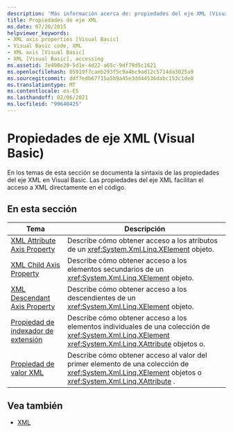 ```yaml
---
description: 'Más información acerca de: propiedades del eje XML (Visual Basic)'
title: Propiedades de eje XML
ms.date: 07/20/2015
helpviewer_keywords:
- XML axis properties [Visual Basic]
- Visual Basic code, XML
- XML axis [Visual Basic]
- XML [Visual Basic], accessing
ms.assetid: 7e400e20-5d1e-4d22-a65c-9df79d5c1621
ms.openlocfilehash: 05919f7caeb293f5c9a4bc9ad12c5714da3025a9
ms.sourcegitcommit: ddf7edb67715a5b9a45e3dd44536dabc153c1de0
ms.translationtype: MT
ms.contentlocale: es-ES
ms.lasthandoff: 02/06/2021
ms.locfileid: "99640425"
---
```

# <a name="xml-axis-properties-visual-basic"></a>Propiedades de eje XML (Visual Basic)

En los temas de esta sección se documenta la sintaxis de las propiedades del eje XML en Visual Basic. Las propiedades del eje XML facilitan el acceso a XML directamente en el código.  
  
## <a name="in-this-section"></a>En esta sección  
  
|Tema|Descripción|  
|-----------|-----------------|  
|[XML Attribute Axis Property](xml-attribute-axis-property.md)|Describe cómo obtener acceso a los atributos de un <xref:System.Xml.Linq.XElement> objeto.|  
|[XML Child Axis Property](xml-child-axis-property.md)|Describe cómo obtener acceso a los elementos secundarios de un <xref:System.Xml.Linq.XElement> objeto.|  
|[XML Descendant Axis Property](xml-descendant-axis-property.md)|Describe cómo obtener acceso a los descendientes de un <xref:System.Xml.Linq.XElement> objeto.|  
|[Propiedad de indexador de extensión](extension-indexer-property.md)|Describe cómo obtener acceso a los elementos individuales de una colección de <xref:System.Xml.Linq.XElement> <xref:System.Xml.Linq.XAttribute> objetos o.|  
|[Propiedad de valor XML](xml-value-property.md)|Describe cómo obtener acceso al valor del primer elemento de una colección de <xref:System.Xml.Linq.XElement> objetos o <xref:System.Xml.Linq.XAttribute> .|  
  
## <a name="see-also"></a>Vea también

- [XML](../../programming-guide/language-features/xml/index.md)
